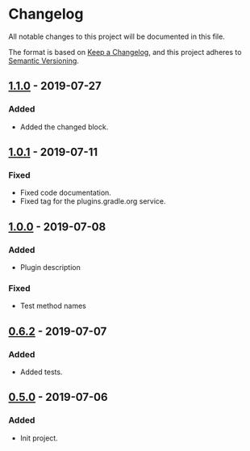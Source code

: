# Changelog

All notable changes to this project will be documented in this file.

The format is based on [Keep a Changelog](https://keepachangelog.com/en/1.0.0/),
and this project adheres to [Semantic Versioning](https://semver.org/spec/v2.0.0.html).

## [1.1.0] - 2019-07-27

### Added

- Added the changed block.

## [1.0.1] - 2019-07-11

### Fixed

- Fixed code documentation.
- Fixed tag for the plugins.gradle.org service.

## [1.0.0] - 2019-07-08

### Added

- Plugin description

### Fixed

- Test method names

## [0.6.2] - 2019-07-07

### Added

- Added tests.

## [0.5.0] - 2019-07-06

### Added

- Init project.

[1.1.0]: https://github.com/chmyaf/gradle-plugin-changelog/compare/1.0.1...1.1.0
[1.0.1]: https://github.com/chmyaf/gradle-plugin-changelog/compare/1.0.0...1.0.1
[1.0.0]: https://github.com/chmyaf/gradle-plugin-changelog/compare/0.6.2...1.0.0
[0.6.2]: https://github.com/chmyaf/gradle-plugin-changelog/compare/0.5.0...0.6.2
[0.5.0]: https://github.com/chmyaf/gradle-plugin-changelog/releases/tag/0.5.0

